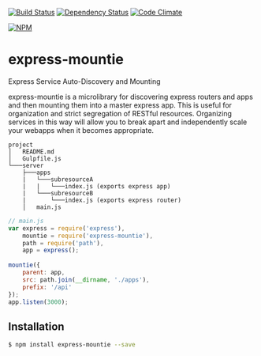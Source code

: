[![Build Status](https://travis-ci.org/atsid/express-mountie.svg?branch=master)](https://travis-ci.org/atsid/express-mountie)
[![Dependency Status](https://david-dm.org/atsid/express-mountie.svg)](https://david-dm.org/atsid/express-mountie)
[![Code Climate](https://codeclimate.com/github/atsid/express-mountie/badges/gpa.svg)](https://codeclimate.com/github/atsid/express-mountie)

[![NPM](https://nodei.co/npm/express-mountie.png)](https://nodei.co/npm/express-mountie/)

# express-mountie
Express Service Auto-Discovery and Mounting

express-mountie is a microlibrary for discovering express routers and apps and then mounting them into a master express app. This is useful for organization and strict segregation of RESTful resources. Organizing services in this way will allow you to break apart and independently scale your webapps when it becomes appropriate.

```
project
│   README.md
│   Gulpfile.js
└───server
    ├───apps
    |   └───subresourceA
    |   |   └───index.js (exports express app)
    |   └───subresourceB
    |       └───index.js (exports express router)
    │   main.js
```

```js
// main.js
var express = require('express'),
    mountie = require('express-mountie'),
    path = require('path'),
    app = express();
    
mountie({
    parent: app,
    src: path.join(__dirname, './apps'),
    prefix: '/api'
});
app.listen(3000);
```

## Installation

```bash
$ npm install express-mountie --save
```
